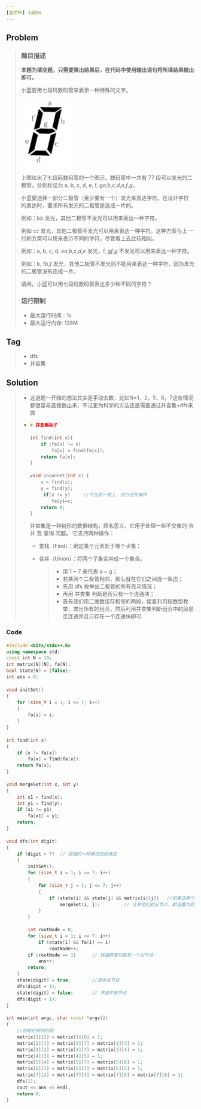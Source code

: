 ```yaml
---
[蓝桥杯] 七段码
---
```


## Problem

> ### 题目描述
>
> **本题为填空题，只需要算出结果后，在代码中使用输出语句将所填结果输出即可。**
>
> 小蓝要用七段码数码管来表示一种特殊的文字。
>
> ![图片描述](LanQiao595.assets/uid1580206-20210312-1615527941739)
>
> 上图给出了七段码数码管的一个图示，数码管中一共有 77 段可以发光的二 极管，分别标记为 a, b, c, d, e, f, g*a*,*b*,*c*,*d*,*e*,*f*,*g*。
>
> 小蓝要选择一部分二极管（至少要有一个）发光来表达字符。在设计字符 的表达时，要求所有发光的二极管是连成一片的。
>
> 例如：b*b* 发光，其他二极管不发光可以用来表达一种字符。
>
> 例如 c*c* 发光，其他二极管不发光可以用来表达一种字符。这种方案与上 一行的方案可以用来表示不同的字符，尽管看上去比较相似。
>
> 例如：a, b, c, d, e*a*,*b*,*c*,*d*,*e* 发光，f, g*f*,*g* 不发光可以用来表达一种字符。
>
> 例如：b, f*b*,*f* 发光，其他二极管不发光则不能用来表达一种字符，因为发光 的二极管没有连成一片。
>
> 请问，小蓝可以用七段码数码管表达多少种不同的字符？
>
> ### 运行限制
>
> - 最大运行时间：1s
> - 最大运行内存: 128M

## Tag

> - dfs
> - 并查集

## Solution

> - 这道题一开始的想法其实是手动去数，比如N=1，2，5，6，7这些情况都很容易直接数出来，不过更为科学的方法还是需要通过并查集+dfs来做
>
> - ```c++
>   # 并查集板子
>   
>   int find(int x){
>       if (fa[x] != x)
>           fa[x] = find(fa[x]);
>      	return fa[x];
>   }
>   
>   void unionSet(int x) {
>       x = find(x);
>       y = find(y);
>        if(x != y)     //不在同一根上，进行合并操作      
>           fa[y]=x;
>       return 0; 
>   }
>   ```
>
>   并查集是一种树形的数据结构，顾名思义，它用于处理一些不交集的 合并 及 查询 问题。 它支持两种操作：
>
>   - 查找（Find）：确定某个元素处于哪个子集；
>
>   - 合并（Union）：将两个子集合并成一个集合。
>
>     > 
>     >
>     > - 用 1 ~ 7 来代表 a ~ g；
>     > - 若某两个二极管相邻，那么就在它们之间连一条边；
>     > - 先用 dfs 枚举出二极管的所有亮灭情况；
>     > - 再用 并查集 判断是否只有一个连通块；
>     > - 首先我们用二维数组存相邻的两段，接着利用指数型枚举，求出所有的组合，然后利用并查集判断组合中的段是否连通并且只存在一个连通块即可

### Code

```c++
#include <bits/stdc++.h>
using namespace std;
const int N = 10;
int matrix[N][N], fa[N];
bool state[N] = {false};
int ans = 0;

void initSet()
{
    for (size_t i = 1; i <= 7; i++)
    {
        fa[i] = i;
    }
}

int find(int x)
{
    if (x != fa[x])
        fa[x] = find(fa[x]);
    return fa[x];
}

void mergeSet(int x, int y)
{
    int x1 = find(x);
    int y1 = find(y);
    if (x1 != y1)
        fa[x1] = y1;
    return;
}

void dfs(int digit)
{
    if (digit > 7)	// 深搜的一种情况已经满足
    {
        initSet();
        for (size_t i = 1; i <= 7; i++)
        {
            for (size_t j = 1; j <= 7; j++)
            {
                if (state[i] && state[j] && matrix[i][j])	//如果这两个状态都使用了且联通
                    mergeSet(i, j);			// 合并他们的父节点，即设置为同一个父节点下的集群
            }
        }

        int rootNode = 0;
        for (size_t i = 1; i <= 7; i++)
            if (state[i] && fa[i] == i)
                rootNode++;
        if (rootNode == 1)		// 联通群里只能有一个父节点
            ans++;
        return;
    }
    state[digit] = true;		//选中该节点
    dfs(digit + 1);
    state[digit] = false;		// 不选中该节点
    dfs(digit + 1);
}

int main(int argc, char const *argv[])
{
    //初始化相邻的段
    matrix[1][2] = matrix[1][6] = 1;
    matrix[2][1] = matrix[2][7] = matrix[2][3] = 1;
    matrix[3][2] = matrix[3][7] = matrix[3][4] = 1;
    matrix[4][3] = matrix[4][5] = 1;
    matrix[5][4] = matrix[5][7] = matrix[5][6] = 1;
    matrix[6][1] = matrix[6][7] = matrix[6][5] = 1;
    matrix[7][2] = matrix[7][3] = matrix[7][5] = matrix[7][6] = 1;
    dfs(1);
    cout << ans << endl;
    return 0;
}

```
